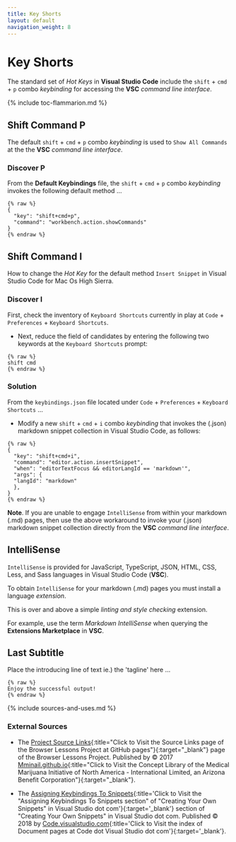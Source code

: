 ```yaml
---
title: Key Shorts
layout: default
navigation_weight: 8
---
```

# Key Shorts

The standard set of *Hot Keys* in **Visual Studio Code** include the `shift` + `cmd` + `p` combo *keybinding* for accessing the **VSC** *command line interface*.

{% include toc-flammarion.md %}

## Shift Command P

The default `shift` + `cmd` + `p` combo *keybinding* is used to `Show All Commands` at the the **VSC** *command line interface*.

### Discover P

From the **Default Keybindings** file, the `shift` + `cmd` + `p` combo *keybinding* invokes the following default method ...

```liquid
{% raw %}
{
  "key": "shift+cmd+p",
  "command": "workbench.action.showCommands"
}
{% endraw %}
```

## Shift Command I

How to change the *Hot Key* for the default method `Insert Snippet` in Visual Studio Code for Mac Os High Sierra.

### Discover I

First, check the inventory of `Keyboard Shortcuts` currently in play at `Code` + `Preferences` + `Keyboard Shortcuts`.

- Next, reduce the field of candidates by entering the following two keywords at the `Keyboard Shortcuts` prompt:

```liquid
{% raw %}
shift cmd
{% endraw %}
```

### Solution

From the `keybindings.json` file located under `Code` + `Preferences` + `Keyboard Shortcuts` ...

- Modify a new `shift` + `cmd` + `i` combo *keybinding* that invokes the (.json) markdown snippet collection in Visual Studio Code, as follows:

```liquid
{% raw %}
{
  "key": "shift+cmd+i",
  "command": "editor.action.insertSnippet",
  "when": "editorTextFocus && editorLangId == 'markdown'",
  "args": {
  "langId": "markdown"
  },
}
{% endraw %}
```

**Note**. If you are unable to engage `IntelliSense` from within your markdown (.md) pages, then use the above workaround to invoke your (.json) markdown snippet collection directly from the **VSC** *command line interface*.

## IntelliSense

`IntelliSense` is provided for JavaScript, TypeScript, JSON, HTML, CSS, Less, and Sass languages in Visual Studio Code (**VSC**).

To obtain `IntelliSense` for your markdown (.md) pages you must install a language *extension*.

This is over and above a simple *linting and style checking* extension.

For example, use the term *Markdown IntelliSense* when querying the **Extensions Marketplace** in **VSC**.

## Last Subtitle

Place the introducing line of text ie.) the 'tagline' here ...

```liquid
{% raw %}
Enjoy the successful output!
{% endraw %}
```

{% include sources-and-uses.md %}

### External Sources

- The [Project Source Links](https://mminail.github.io/Browser/Source-Browser-Links.htm){:title="Click to Visit the Source Links page of the Browser Lessons Project at GitHub pages"}{:target="_blank"} page of the Browser Lessons Project. Published by © 2017 [Mminail.github.io](https://mminail.github.io/){:title="Click to Visit the Concept Library of the Medical Marijuana Initiative of North America - International Limited, an Arizona Benefit Corporation"}{:target="_blank"}.

- The [Assigning Keybindings To Snippets](https://code.visualstudio.com/docs/editor/userdefinedsnippets){:title='Click to Visit the "Assigning Keybindings To Snippets section" of "Creating Your Own Snippets" in Visual Studio dot com'}{:target='_blank'} section of "Creating Your Own Snippets" in Visual Studio dot com. Published © 2018 by [Code.visualstudio.com](https://code.visualstudio.com/docs/){:title='Click to Visit the index of Document pages at Code dot Visual Studio dot com'}{:target='_blank'}.
